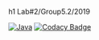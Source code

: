 h1 Lab#2/Group5.2/2019

[![Java](https://img.shields.io/badge/Java-8+-green.svg)](https://docs.oracle.com/javase/8/docs/api/)
[![Codacy Badge](https://api.codacy.com/project/badge/Grade/5b691c8b885a4b98974953f3a4377665)](https://app.codacy.com/app/FanFairr/java.labs.Group5.2.TaskManager?utm_source=github.com&utm_medium=referral&utm_content=FanFairr/java.labs.Group5.2.TaskManager&utm_campaign=Badge_Grade_Dashboard)
